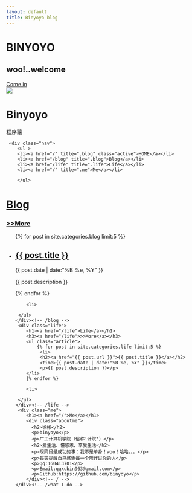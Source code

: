 ```yaml
---
layout: default
title: Binyoyo blog
---
```

<div class="overlay">
            <div class="log">
              <h1>BINYOYO</h1>
              <h2>woo!..welcome</h2>
              <div class="loging">
                <a href="#">Come in</a>
              </div>
            </div>
</div>
<div class="header">
   <div class="logo">
      <span class="user_image">
        <img src="http://binyoyo.github.io/images/user_image.jpg">
        </span>
        <h1 class="user_name">Binyoyo</h1>
        <span class="user_job">程序猿</span>
    </div><!-- /logo -->

     <div class="nav">
        <ul >
        <li><a href="/" title=".blog" class="active">HOME</a></li>
        <li><a href="/blog" title=".blog">Blog</a></li>
        <li><a href="/life" title=".life">Life</a></li>
        <li><a href="/" title=".me">Me</a></li>
        
        </ul>
   
   </div><!-- /nav -->

</div><!-- /header -->
<div  class="main">
     <div class="blog">
        <h1><a href="/blog">Blog</a></h1>
        <h3><a href="/blog">>>More</a></h3>
        <ul class="article">
        {% for post in site.categories.blog limit:5 %}
        <li>
              <h2><a href="{{ post.url }}">{{ post.title }}</a></h2>
              <time>{{ post.date | date:"%B %e, %Y" }}</time>
              <p>{{ post.description }}</p>
        </li>
        {% endfor %}

        <li>
           
     </ul>
    </div><!-- /blog -->
     <div class="life">
        <h1><a href="/life">Life</a></h1>
        <h3><a href="/life">>>More</a></h3>
        <ul class="article">
            {% for post in site.categories.life limit:5 %}
             <li>
             <h2><a href="{{ post.url }}">{{ post.title }}</a></h2>
             <time>{{ post.date | date:"%B %e, %Y" }}</time>
             <p>{{ post.description }}</p>
        </li>
        {% endfor %}

        <li>
           
     </ul>
    </div><!-- /life -->
     <div class="me">
        <h1><a href="/">Me</a></h1>
        <div class="aboutme">
          <h2>徐彬</h2>
          <p>binyoyo</p>
          <p>广工计算机学院（俗称'计院'）</p>
          <h2>爱生活、懂感恩、享受生活</h2>
          <p>现阶段最成功的事：我不是单身！woo！哈哈。。。</p>
          <p>每天提醒自己感谢每一个陪伴过你的人</p>
          <p>Qq:160413701</p>
          <p>Email:qqxubin963@gmail.com</p>
          <p>Github:https://github.com/binyoyo</p>
        </div><!-- / -->  
    </div><!-- /what I do -->
</div><!-- /主框架 -->
<script src="http://binyoyo.github.io/js/jquery.js"></script>
<script src="http://binyoyo.github.io/js/index.js" ></script>

